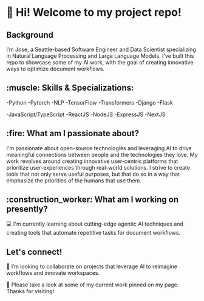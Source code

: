 <h1> 👋 Hi! Welcome to my project repo! </h1>

<h2> Background </h2>
I’m Jose, a Seattle-based Software Engineer and Data Scientist specializing in Natural Language Processing and Large Language Models. I've built this repo to showcase some of my AI work, with the goal of creating innovative ways to optimize document workflows. 

<h2>:muscle: Skills & Specializations: </h2>
-Python
-Pytorch
-NLP
-TensorFlow
-Transformers
-Django
-Flask

-JavaScript/TypeScript
-ReactJS
-NodeJS
-ExpressJS
-NextJS

<h2>:fire: What am I passionate about?</h2>
I'm passionate about open-source technologies and leveraging AI to drive meaningful connections between people and the technologies they love. My work revolves around creating innovative user-centric platforms that prioritize user-experiences through real-world solutions. I strive to create tools that not only serve useful purposes, but that do so in a way that emphasize the priorities of the humans that use them. 

<h2>:construction_worker: What am I working on presently?</h2>
💻 I'm currently learning about cutting-edge agentic AI techniques and creating tools that automate repetitive tasks for document workflows. 

<h2> Let's connect!</h2>
👯 I’m looking to collaborate on projects that leverage AI to reimagine workflows and innovate workspaces. 

👀 Please take a look at some of my current work pinned on my page. Thanks for visiting!


<!---
BirdsEyeAI/BirdsEyeAI is a ✨ special ✨ repository because its `README.md` (this file) appears on your GitHub profile.
You can click the Preview link to take a look at your changes.
--->
